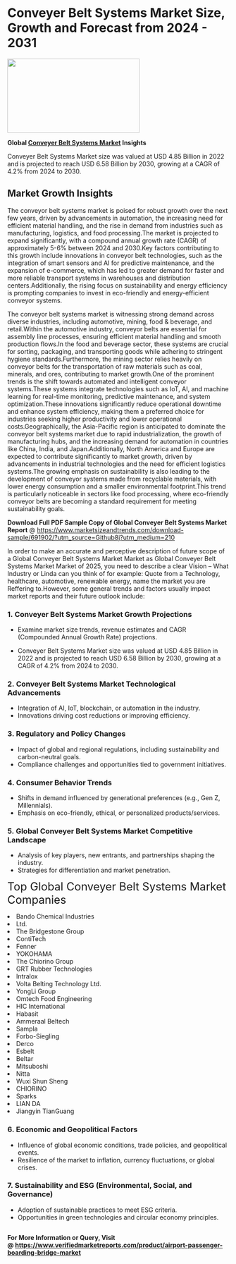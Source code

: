 <H1>Conveyer Belt Systems Market Size, Growth and Forecast from 2024 - 2031</H1><img class="aligncenter size-medium wp-image-584254" src="https://thirdeyenews.in/wp-content/uploads/2024/09/Global-Market-Research-300x168.jpeg" alt="" width="300" height="168" /><p><strong>Global&nbsp;<a href="https://www.marketsizeandtrends.com/download-sample/691902/?utm_source=Github8j?utm_medium=210">Conveyer Belt Systems Market</a> Insights</strong></p><p>Conveyer Belt Systems Market size was valued at USD 4.85 Billion in 2022 and is projected to reach USD 6.58 Billion by 2030, growing at a CAGR of 4.2% from 2024 to 2030.</p><p><h2>Market Growth Insights</h2> <p>The conveyor belt systems market is poised for robust growth over the next few years, driven by advancements in automation, the increasing need for efficient material handling, and the rise in demand from industries such as manufacturing, logistics, and food processing.The market is projected to expand significantly, with a compound annual growth rate (CAGR) of approximately 5-6% between 2024 and 2030.Key factors contributing to this growth include innovations in conveyor belt technologies, such as the integration of smart sensors and AI for predictive maintenance, and the expansion of e-commerce, which has led to greater demand for faster and more reliable transport systems in warehouses and distribution centers.Additionally, the rising focus on sustainability and energy efficiency is prompting companies to invest in eco-friendly and energy-efficient conveyor systems.</p> <p>The conveyor belt systems market is witnessing strong demand across diverse industries, including automotive, mining, food & beverage, and retail.Within the automotive industry, conveyor belts are essential for assembly line processes, ensuring efficient material handling and smooth production flows.In the food and beverage sector, these systems are crucial for sorting, packaging, and transporting goods while adhering to stringent hygiene standards.Furthermore, the mining sector relies heavily on conveyor belts for the transportation of raw materials such as coal, minerals, and ores, contributing to market growth.One of the prominent trends is the shift towards automated and intelligent conveyor systems.These systems integrate technologies such as IoT, AI, and machine learning for real-time monitoring, predictive maintenance, and system optimization.These innovations significantly reduce operational downtime and enhance system efficiency, making them a preferred choice for industries seeking higher productivity and lower operational costs.Geographically, the Asia-Pacific region is anticipated to dominate the conveyor belt systems market due to rapid industrialization, the growth of manufacturing hubs, and the increasing demand for automation in countries like China, India, and Japan.Additionally, North America and Europe are expected to contribute significantly to market growth, driven by advancements in industrial technologies and the need for efficient logistics systems.The growing emphasis on sustainability is also leading to the development of conveyor systems made from recyclable materials, with lower energy consumption and a smaller environmental footprint.This trend is particularly noticeable in sectors like food processing, where eco-friendly conveyor belts are becoming a standard requirement for meeting sustainability goals.</p> <p><span class=""><strong>Download Full PDF Sample Copy of Global Conveyer Belt Systems Market Report</strong> @ <a href="https://www.marketsizeandtrends.com/download-sample/691902/?utm_source=Github8j?utm_medium=210" target="_blank">https://www.marketsizeandtrends.com/download-sample/691902/?utm_source=Github8j?utm_medium=210</a></span></p><p>In order to make an accurate and perceptive description of future scope of a Global&nbsp;Conveyer Belt Systems Market Market as Global&nbsp;Conveyer Belt Systems Market Market of 2025, you need to describe a clear Vision &ndash; What Industry or Linda can you think of for example: Quote from a Technology, healthcare, automotive, renewable energy, name the market you are Reffering to.However, some general trends and factors usually impact market reports and their future outlook include:</p><h3>1.&nbsp;<strong>Conveyer Belt Systems Market Growth Projections</strong></h3><ul><li>Examine market size trends, revenue estimates and CAGR (Compounded Annual Growth Rate) projections.</li><li><p>Conveyer Belt Systems Market size was valued at USD 4.85 Billion in 2022 and is projected to reach USD 6.58 Billion by 2030, growing at a CAGR of 4.2% from 2024 to 2030.</p></li></ul><h3>2.&nbsp;<strong>Conveyer Belt Systems Market Technological Advancements</strong></h3><ul><li>Integration of AI, IoT, blockchain, or automation in the industry.</li><li>Innovations driving cost reductions or improving efficiency.</li></ul><h3>3.&nbsp;<strong>Regulatory and Policy Changes</strong></h3><ul><li>Impact of global and regional regulations, including sustainability and carbon-neutral goals.</li><li>Compliance challenges and opportunities tied to government initiatives.</li></ul><h3>4.&nbsp;<strong>Consumer Behavior Trends</strong></h3><ul><li>Shifts in demand influenced by generational preferences (e.g., Gen Z, Millennials).</li><li>Emphasis on eco-friendly, ethical, or personalized products/services.</li></ul><h3>5.&nbsp;<strong>Global Conveyer Belt Systems Market Competitive Landscape</strong></h3><ul><li>Analysis of key players, new entrants, and partnerships shaping the industry.</li><li>Strategies for differentiation and market penetration.</li></ul><p data-pm-slice="1 1 []"><span style="color: inherit; font-family: inherit; font-size: 25px;">Top Global Conveyer Belt Systems Market Companies</span></p><div class="" data-test-id=""><p><li>Bando Chemical Industries</li><li> Ltd.</li><li> The Bridgestone Group</li><li> ContiTech</li><li> Fenner</li><li> YOKOHAMA</li><li> The Chiorino Group</li><li> GRT Rubber Technologies</li><li> Intralox</li><li> Volta Belting Technology Ltd.</li><li> YongLi Group</li><li> Omtech Food Engineering</li><li> HIC International</li><li> Habasit</li><li> Ammeraal Beltech</li><li> Sampla</li><li> Forbo-Siegling</li><li> Derco</li><li> Esbelt</li><li> Beltar</li><li> Mitsuboshi</li><li> Nitta</li><li> Wuxi Shun Sheng</li><li> CHIORINO</li><li> Sparks</li><li> LIAN DA</li><li> Jiangyin TianGuang</li></p></div><h3>6.&nbsp;<strong>Economic and Geopolitical Factors</strong></h3><ul><li>Influence of global economic conditions, trade policies, and geopolitical events.</li><li>Resilience of the market to inflation, currency fluctuations, or global crises.</li></ul><h3>7.&nbsp;<strong>Sustainability and ESG (Environmental, Social, and Governance)</strong></h3><ul><li>Adoption of sustainable practices to meet ESG criteria.</li><li>Opportunities in green technologies and circular economy principles.</li></ul><h2><strong style="font-size: 14px;">For More Information or Query, Visit @&nbsp;</strong><a style="background-color: #ffffff; font-size: 14px;" href="https://www.marketsizeandtrends.com/report/conveyer-belt-systems-market/" target="_blank">https://www.verifiedmarketreports.com/product/airport-passenger-boarding-bridge-market</a></h2>